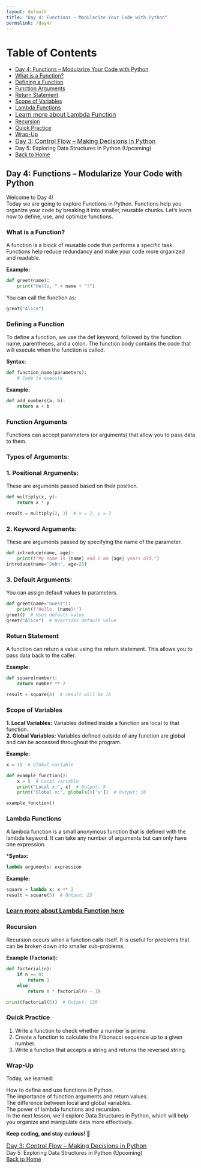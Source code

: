 ```yaml
---
layout: default
title: "Day 4: Functions – Modularize Your Code with Python"
permalink: /day4/
---
```


# Table of Contents
- [Day 4: Functions – Modularize Your Code with Python](#day4)
- [What is a Function?](#What-is-a-Function)
- [Defining a Function](#Defining-a-Function)
- [Function Arguments](#Function-Arguments)
- [Return Statement](#Return-Statement)
- [Scope of Variables](#Scope-of-Variables)
- [Lambda Functions](#Lambda-Functions)
- <a href="{{ site.baseurl }}/LambdaFunction/" style="font-size: 16px;"> Learn more about Lambda Function</a>
- [Recursion](#Recursion)
- [Quick Practice](#practice)
- [Wrap-Up](#Wrap-Up)
- <a href="{{ site.baseurl }}/day3/" style="font-size: 16px;"> Day 3: Control Flow – Making Decisions in Python</a>   
- Day 5: Exploring Data Structures in Python (Upcoming)  
- <a href="{{ site.baseurl }}/">Back to Home</a>

## Day 4: Functions – Modularize Your Code with Python <a name="day4"></a>  
Welcome to Day 4!  
Today we are going to explore Functions in Python. Functions help you organize your code by breaking it into smaller, reusable chunks. Let’s learn how to define, use, and optimize functions.

### What is a Function? <a name="What-is-a-Function"></a>  
A function is a block of reusable code that performs a specific task. Functions help reduce redundancy and make your code more organized and readable.

**Example:**
```python
def greet(name):
    print("Hello, " + name + "!")
```
You can call the function as:  
```python
great("Alice")
```

### Defining a Function <a name="Defining-a-Function"></a>  
To define a function, we use the def keyword, followed by the function name, parentheses, and a colon. The function body contains the code that will execute when the function is called.

**Syntax:**
```python
def function_name(parameters):
    # Code to execute
```

**Example:**  
```python
def add_numbers(a, b):
    return a + b
```

### Function Arguments <a name="Function-Arguments"></a>  
Functions can accept parameters (or arguments) that allow you to pass data to them.

### Types of Arguments:

### 1. Positional Arguments:  
These are arguments passed based on their position.

```python
def multiply(x, y):
    return x * y

result = multiply(2, 3)  # x = 2, y = 3
```

### 2. Keyword Arguments:  
These are arguments passed by specifying the name of the parameter.   

```python
def introduce(name, age):
    print(f"My name is {name} and I am {age} years old.")
introduce(name="John", age=25)
```

### 3. Default Arguments:  
You can assign default values to parameters.

```python
def greet(name="Guest"):
    print(f"Hello, {name}!")
greet()  # Uses default value
greet("Alice")  # Overrides default value
```

### Return Statement <a name="Return-Statement"></a>  
A function can return a value using the return statement. This allows you to pass data back to the caller.

**Example:**  
```python
def square(number):
    return number ** 2

result = square(4)  # result will be 16  
```

### Scope of Variables <a name="Scope-of-Variables"></a>  
**1. Local Variables:** Variables defined inside a function are local to that function.   
**2. Global Variables:** Variables defined outside of any function are global and can be accessed throughout the program.  

**Example:**
```python
x = 10  # Global variable

def example_function():
    x = 5  # Local variable
    print("Local x:", x)  # Output: 5
    print("Global x:", globals()['x'])  # Output: 10

example_function()
```

### Lambda Functions <a name="Lambda-Functions"></a>  
A lambda function is a small anonymous function that is defined with the lambda keyword. It can take any number of arguments but can only have one expression.

***Syntax:**
```python
lambda arguments: expression
```

**Example:**
```python
square = lambda x: x ** 2
result = square(5)  # Output: 25
```

### <a href="{{ site.baseurl }}/LambdaFunction/" style="font-size: 16px;">Learn more about Lambda Function here</a>

### Recursion <a name="Recursion"></a>  
Recursion occurs when a function calls itself. It is useful for problems that can be broken down into smaller sub-problems.

**Example (Factorial):**
```python
def factorial(n):
    if n == 0:
        return 1
    else:
        return n * factorial(n - 1)

print(factorial(5))  # Output: 120
```

### Quick Practice <a name="practice"></a>
1. Write a function to check whether a number is prime.  
2. Create a function to calculate the Fibonacci sequence up to a given number.  
3. Write a function that accepts a string and returns the reversed string.  

### Wrap-Up <a name="Wrap-Up"></a>  
Today, we learned:

How to define and use functions in Python.  
The importance of function arguments and return values.  
The difference between local and global variables.  
The power of lambda functions and recursion.  
In the next lesson, we’ll explore Data Structures in Python, which will help you organize and manipulate data more effectively.  

**Keep coding, and stay curious! 🚀**

<a href="{{ site.baseurl }}/day3/" style="font-size: 16px;"> Day 3: Control Flow – Making Decisions in Python</a>   
Day 5: Exploring Data Structures in Python (Upcoming)  
<a href="{{ site.baseurl }}/">Back to Home</a>  
